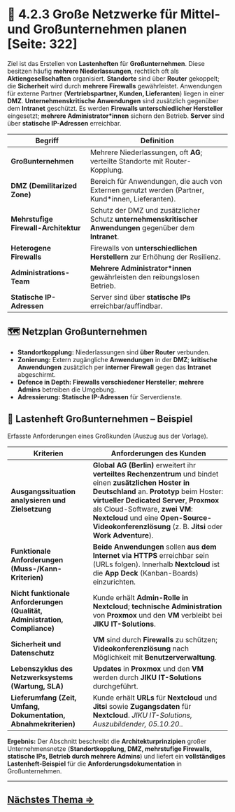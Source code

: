 # 🧩 4.2.3 Große Netzwerke für Mittel- und Großunternehmen planen [Seite: 322]

Ziel ist das Erstellen von **Lastenheften** für **Großunternehmen**. Diese besitzen häufig **mehrere Niederlassungen**, rechtlich oft als **Aktiengesellschaften** organisiert. **Standorte** sind über **Router** gekoppelt; die **Sicherheit** wird durch **mehrere Firewalls** gewährleistet. Anwendungen für externe Partner (**Vertriebspartner, Kunden, Lieferanten**) liegen in einer **DMZ**. **Unternehmenskritische Anwendungen** sind zusätzlich gegenüber dem **Intranet** geschützt. Es werden **Firewalls unterschiedlicher Hersteller** eingesetzt; **mehrere Administrator*innen** sichern den Betrieb. **Server** sind über **statische IP-Adressen** erreichbar. 

| Begriff                              | Definition                                                                                                 |
| ------------------------------------ | ---------------------------------------------------------------------------------------------------------- |
| **Großunternehmen**                  | Mehrere Niederlassungen, oft **AG**; verteilte Standorte mit Router-Kopplung.                              |
| **DMZ (Demilitarized Zone)**         | Bereich für Anwendungen, die auch von Externen genutzt werden (Partner, Kund*innen, Lieferanten).          |
| **Mehrstufige Firewall-Architektur** | Schutz der DMZ und zusätzlicher Schutz **unternehmenskritischer Anwendungen** gegenüber dem **Intranet**.  |
| **Heterogene Firewalls**             | Firewalls von **unterschiedlichen Herstellern** zur Erhöhung der Resilienz.                                |
| **Administrations-Team**             | **Mehrere Administrator*innen** gewährleisten den reibungslosen Betrieb.                                   |
| **Statische IP-Adressen**            | Server sind über **statische IPs** erreichbar/auffindbar.                                                  |

## 🗺️ Netzplan Großunternehmen

* **Standortkopplung:** Niederlassungen sind **über Router** verbunden.
* **Zonierung:** Extern zugängliche **Anwendungen** in der **DMZ**; **kritische Anwendungen** zusätzlich per **interner Firewall** gegen das **Intranet** abgeschirmt.
* **Defence in Depth:** **Firewalls verschiedener Hersteller**; **mehrere Admins** betreiben die Umgebung.
* **Adressierung:** **Statische IP-Adressen** für Serverdienste. 

## 🧾 Lastenheft Großunternehmen – Beispiel

Erfasste Anforderungen eines Großkunden (Auszug aus der Vorlage). 

| Kriterien                                                                  | Anforderungen des Kunden                                                                                                                                                                                                                                                                                                                      |
| -------------------------------------------------------------------------- | --------------------------------------------------------------------------------------------------------------------------------------------------------------------------------------------------------------------------------------------------------------------------------------------------------------------------------------------- |
| **Ausgangssituation analysieren und Zielsetzung**                          | **Global AG (Berlin)** erweitert ihr **verteiltes Rechenzentrum** und bindet einen **zusätzlichen Hoster in Deutschland** an. **Prototyp** beim Hoster: **virtueller Dedicated Server**, **Proxmox** als Cloud-Software, **zwei VM**: **Nextcloud** und eine **Open-Source-Videokonferenzlösung** (z. B. **Jitsi** oder **Work Adventure**).  |
| **Funktionale Anforderungen (Muss-/Kann-Kriterien)**                       | **Beide Anwendungen** sollen **aus dem Internet via HTTPS** erreichbar sein (URLs folgen). Innerhalb **Nextcloud** ist die **App Deck** (Kanban-Boards) einzurichten.                                                                                                                                                                         |
| **Nicht funktionale Anforderungen (Qualität, Administration, Compliance)** | Kunde erhält **Admin-Rolle in Nextcloud**; **technische Administration** von **Proxmox** und den **VM** verbleibt bei **JIKU IT-Solutions**.                                                                                                                                                                                                  |
| **Sicherheit und Datenschutz**                                             | **VM** sind durch **Firewalls** zu schützen; **Videokonferenzlösung** nach Möglichkeit mit **Benutzerverwaltung**.                                                                                                                                                                                                                            |
| **Lebenszyklus des Netzwerksystems (Wartung, SLA)**                        | **Updates** in **Proxmox** und den **VM** werden durch **JIKU IT-Solutions** durchgeführt.                                                                                                                                                                                                                                                    |
| **Lieferumfang (Zeit, Umfang, Dokumentation, Abnahmekriterien)**           | Kunde erhält **URLs** für **Nextcloud** und **Jitsi** sowie **Zugangsdaten** für **Nextcloud**. *JIKU IT-Solutions, Auszubildender, 05.10.20..*                                                                                                                                                                                               |

**Ergebnis:** Der Abschnitt beschreibt die **Architekturprinzipien** großer Unternehmensnetze (**Standortkopplung, DMZ, mehrstufige Firewalls, statische IPs, Betrieb durch mehrere Admins**) und liefert ein **vollständiges Lastenheft-Beispiel** für die **Anforderungsdokumentation** in Großunternehmen.

---

## [Nächstes Thema => ](../4.3_Technische_Anforderungen_fuer_das_Bereitstellen_von_Netzwerken_beruecksichtigen/4.3_Technische_Anforderungen_fuer_das_Bereitstellen_von_Netzwerken_beruecksichtigen.md)